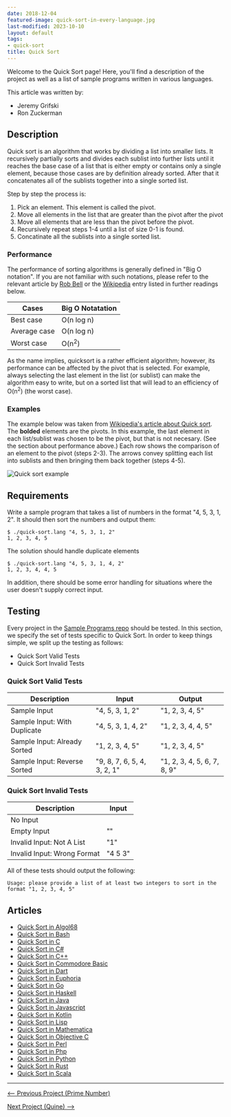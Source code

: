 ```yaml
---
date: 2018-12-04
featured-image: quick-sort-in-every-language.jpg
last-modified: 2023-10-10
layout: default
tags:
- quick-sort
title: Quick Sort
---
```


Welcome to the Quick Sort page! Here, you'll find a description of the project as well as a list of sample programs written in various languages.

This article was written by:

- Jeremy Grifski
- Ron Zuckerman

## Description

Quick sort is an algorithm that works by dividing a list into smaller lists.
It recursively partially sorts and divides each sublist into further lists until it
reaches the base case of a list that is either empty or contains only a single element, because
those cases are by definition already sorted. After that it concatenates all of the sublists
together into a single sorted list.

Step by step the process is:

1. Pick an element. This element is called the pivot.
2. Move all elements in the list that are greater than the pivot after the pivot
3. Move all elements that are less than the pivot before the pivot.
4. Recursively repeat steps 1-4 until a list of size 0-1 is found.
5. Concatinate all the sublists into a single sorted list.

### Performance

The performance of sorting algorithms is generally defined in "Big O notation".
If you are not familiar with such notations, please refer to the relevant
article by [Rob Bell][1] or the [Wikipedia][2] entry listed in further readings below.

| Cases        | Big O Notatation |
| ------------ | ---------------- |
| Best case    | O(n log n)       |
| Average case | O(n log n)       |
| Worst case   | O(n<sup>2</sup>) |

As the name implies, quicksort is a rather efficient algorithm; however,
its performance can be affected by the pivot that is selected. For example,
always selecting the last element in the list (or sublist) can make the algorithm easy
to write, but on a sorted list that will lead to an efficiency of O(n<sup>2</sup>)
(the worst case).

### Examples

The example below was taken from [Wikipedia's article about Quick sort][3].
The __bolded__ elements are the pivots. In this example, the last element in each list/sublist
was chosen to be the pivot, but that is not necesary. (See the section about performance above.)
Each row shows the comparison of an element to the pivot (steps 2-3).
The arrows convey splitting each list into sublists and then bringing them back together (steps
4-5).

![Quick sort example](https://upload.wikimedia.org/wikipedia/commons/a/af/Quicksort-diagram.svg)

[1]: https://robbell.io/2009/06/a-beginners-guide-to-big-o-notation
[2]: https://en.wikipedia.org/wiki/Big_O_notation
[3]: https://en.wikipedia.org/wiki/Quicksort


## Requirements

Write a sample program that takes a list of numbers in the format "4, 5, 3, 1, 2".
It should then sort the numbers and output them:

```console
$ ./quick-sort.lang "4, 5, 3, 1, 2"
1, 2, 3, 4, 5
```

The solution should handle duplicate elements

```console
$ ./quick-sort.lang "4, 5, 3, 1, 4, 2"
1, 2, 3, 4, 4, 5
```

In addition, there should be some error handling for situations where the user
doesn't supply correct input.


## Testing

Every project in the [Sample Programs repo](https://github.com/TheRenegadeCoder/sample-programs) should be tested.
In this section, we specify the set of tests specific to Quick Sort.
In order to keep things simple, we split up the testing as follows:

- Quick Sort Valid Tests
- Quick Sort Invalid Tests

### Quick Sort Valid Tests

| Description | Input | Output |
| ----------- | ----- | ------ |
| Sample Input | "4, 5, 3, 1, 2" | "1, 2, 3, 4, 5" |
| Sample Input: With Duplicate | "4, 5, 3, 1, 4, 2" | "1, 2, 3, 4, 4, 5" |
| Sample Input: Already Sorted | "1, 2, 3, 4, 5" | "1, 2, 3, 4, 5" |
| Sample Input: Reverse Sorted | "9, 8, 7, 6, 5, 4, 3, 2, 1" | "1, 2, 3, 4, 5, 6, 7, 8, 9" |

### Quick Sort Invalid Tests

| Description | Input |
| ----------- | ----- |
| No Input |  |
| Empty Input | "" |
| Invalid Input: Not A List | "1" |
| Invalid Input: Wrong Format | "4 5 3" |

All of these tests should output the following:

```
Usage: please provide a list of at least two integers to sort in the format "1, 2, 3, 4, 5"
```


## Articles

- [Quick Sort in Algol68](https://sampleprograms.io/projects/quick-sort/algol68)
- [Quick Sort in Bash](https://sampleprograms.io/projects/quick-sort/bash)
- [Quick Sort in C](https://sampleprograms.io/projects/quick-sort/c)
- [Quick Sort in C#](https://sampleprograms.io/projects/quick-sort/c-sharp)
- [Quick Sort in C++](https://sampleprograms.io/projects/quick-sort/c-plus-plus)
- [Quick Sort in Commodore Basic](https://sampleprograms.io/projects/quick-sort/commodore-basic)
- [Quick Sort in Dart](https://sampleprograms.io/projects/quick-sort/dart)
- [Quick Sort in Euphoria](https://sampleprograms.io/projects/quick-sort/euphoria)
- [Quick Sort in Go](https://sampleprograms.io/projects/quick-sort/go)
- [Quick Sort in Haskell](https://sampleprograms.io/projects/quick-sort/haskell)
- [Quick Sort in Java](https://sampleprograms.io/projects/quick-sort/java)
- [Quick Sort in Javascript](https://sampleprograms.io/projects/quick-sort/javascript)
- [Quick Sort in Kotlin](https://sampleprograms.io/projects/quick-sort/kotlin)
- [Quick Sort in Lisp](https://sampleprograms.io/projects/quick-sort/lisp)
- [Quick Sort in Mathematica](https://sampleprograms.io/projects/quick-sort/mathematica)
- [Quick Sort in Objective C](https://sampleprograms.io/projects/quick-sort/objective-c)
- [Quick Sort in Perl](https://sampleprograms.io/projects/quick-sort/perl)
- [Quick Sort in Php](https://sampleprograms.io/projects/quick-sort/php)
- [Quick Sort in Python](https://sampleprograms.io/projects/quick-sort/python)
- [Quick Sort in Rust](https://sampleprograms.io/projects/quick-sort/rust)
- [Quick Sort in Scala](https://sampleprograms.io/projects/quick-sort/scala)

***

<nav class="project-nav">

<div id="prev" markdown="1">

[<-- Previous Project (Prime Number)](https://sampleprograms.io/projects/prime-number)

</div>

<div id="next" markdown="1">

[Next Project (Quine) -->](https://sampleprograms.io/projects/quine)

</div>

</nav>